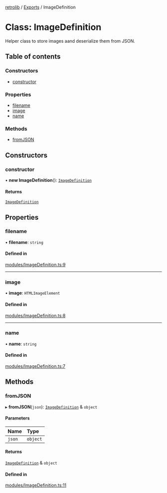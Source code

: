 [retrolib](../README.md) / [Exports](../modules.md) / ImageDefinition

# Class: ImageDefinition

Helper class to store images aand deserialize them from JSON.

## Table of contents

### Constructors

- [constructor](ImageDefinition.md#constructor)

### Properties

- [filename](ImageDefinition.md#filename)
- [image](ImageDefinition.md#image)
- [name](ImageDefinition.md#name)

### Methods

- [fromJSON](ImageDefinition.md#fromjson)

## Constructors

### constructor

• **new ImageDefinition**(): [`ImageDefinition`](ImageDefinition.md)

#### Returns

[`ImageDefinition`](ImageDefinition.md)

## Properties

### filename

• **filename**: `string`

#### Defined in

[modules/ImageDefinition.ts:9](https://github.com/philbgarner/retrolib/blob/5caf158/src/modules/ImageDefinition.ts#L9)

___

### image

• **image**: `HTMLImageElement`

#### Defined in

[modules/ImageDefinition.ts:8](https://github.com/philbgarner/retrolib/blob/5caf158/src/modules/ImageDefinition.ts#L8)

___

### name

• **name**: `string`

#### Defined in

[modules/ImageDefinition.ts:7](https://github.com/philbgarner/retrolib/blob/5caf158/src/modules/ImageDefinition.ts#L7)

## Methods

### fromJSON

▸ **fromJSON**(`json`): [`ImageDefinition`](ImageDefinition.md) & `object`

#### Parameters

| Name | Type |
| :------ | :------ |
| `json` | `object` |

#### Returns

[`ImageDefinition`](ImageDefinition.md) & `object`

#### Defined in

[modules/ImageDefinition.ts:11](https://github.com/philbgarner/retrolib/blob/5caf158/src/modules/ImageDefinition.ts#L11)
